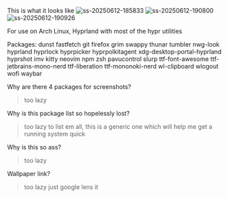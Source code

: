 This is what it looks like
![ss-20250612-185833](https://github.com/user-attachments/assets/2de6c28f-c8ec-408f-b0e4-8776d17bbdfb)
![ss-20250612-190800](https://github.com/user-attachments/assets/0218c13b-a5a9-4661-8e9a-317e58abb51b)
![ss-20250612-190926](https://github.com/user-attachments/assets/ef2df868-8494-4f9f-9b5f-fc7f0de102d4)


For use on Arch Linux, Hyprland with most of the hypr utilities

Packages:
dunst fastfetch git firefox grim swappy thunar tumbler nwg-look hyprland hyprlock hyprpicker hyprpolkitagent xdg-desktop-portal-hyprland hyprshot imv kitty neovim npm zsh pavucontrol slurp ttf-font-awesome ttf-jetbrains-mono-nerd ttf-liberation ttf-mononoki-nerd wl-clipboard wlogout wofi waybar

Why are there 4 packages for screenshots?
>too lazy

Why is this package list so hopelessly lost?
>too lazy to list em all, this is a generic one which will help me get a running system quick

Why is this so ass?
>too lazy

Wallpaper link?
>too lazy just google lens it
